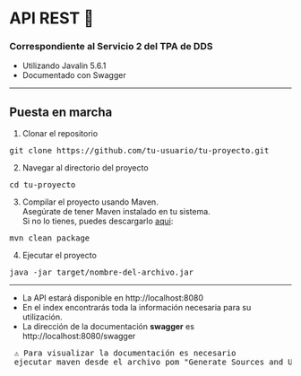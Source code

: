 # API REST 🚀

### Correspondiente al Servicio 2 del TPA de DDS

* Utilizando Javalin 5.6.1
* Documentado con Swagger

***
## Puesta en marcha


1. Clonar el repositorio

<pre>
git clone https://github.com/tu-usuario/tu-proyecto.git
</pre>

2. Navegar al directorio del proyecto 
<pre>
cd tu-proyecto
</pre>

3. Compilar el proyecto usando Maven. <br/>
Asegúrate de tener Maven instalado en tu sistema.  <br/>
Si no lo tienes, puedes descargarlo [aqui](https://maven.apache.org/download.cgi):

<pre>
mvn clean package</pre>

4. Ejecutar el proyecto

<pre>java -jar target/nombre-del-archivo.jar</pre>
***
* La API estará disponible en http://localhost:8080
* En el index encontrarás toda la información necesaria para su utilización.
* La dirección de la documentación **swagger** es http://localhost:8080/swagger

 <pre> ⚠️ Para visualizar la documentación es necesario <br/> ejecutar maven desde el archivo pom "Generate Sources and Update Folders" 🚧 </pre>
  

